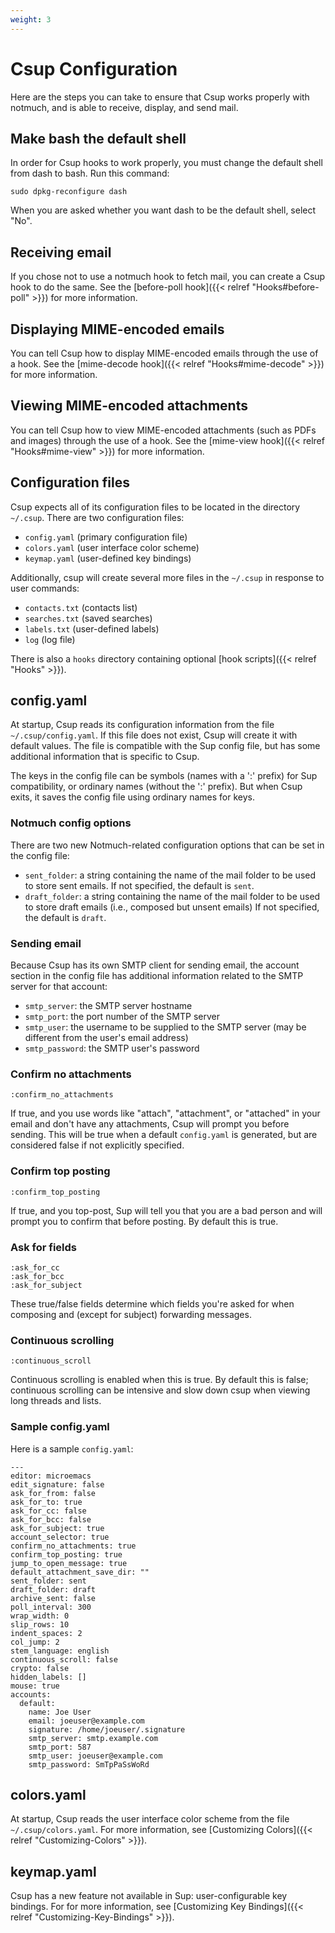 ```yaml
---
weight: 3
---
```


# Csup Configuration

Here are the steps you can take to ensure that Csup works properly with
notmuch, and is able to receive, display, and send mail.

## Make bash the default shell

In order for Csup hooks to work properly, you must change the default shell
from dash to bash.  Run this command:

    sudo dpkg-reconfigure dash

When you are asked whether you want dash to be the default shell, select "No".

## Receiving email

If you chose not to use a notmuch hook to fetch mail, you can
create a Csup hook to do the same.
See the [before-poll hook]({{< relref "Hooks#before-poll" >}})
for more information.

## Displaying MIME-encoded emails

You can tell Csup how to display MIME-encoded emails through the use of a hook.
See the [mime-decode hook]({{< relref "Hooks#mime-decode" >}})
for more information.

## Viewing MIME-encoded attachments

You can tell Csup how to view MIME-encoded attachments (such as PDFs
and images) through the use of a hook.
See the [mime-view hook]({{< relref "Hooks#mime-view" >}})
for more information.

## Configuration files

Csup expects all of its configuration files to be located in the directory `~/.csup`.
There are two configuration files:

* `config.yaml` (primary configuration file)
* `colors.yaml`  (user interface color scheme)
* `keymap.yaml` (user-defined key bindings)

Additionally, csup will create several more files in the `~/.csup` in
response to user commands:

* `contacts.txt` (contacts list)
* `searches.txt` (saved searches)
* `labels.txt` (user-defined labels)
* `log` (log file)

There is also a `hooks` directory containing optional [hook scripts]({{< relref "Hooks" >}}).

## config.yaml

At startup, Csup reads its configuration information from the file
`~/.csup/config.yaml`.  If this file does not exist, Csup will
create it with default values.  The file is compatible with the Sup
config file, but has some additional information that is
specific to Csup.

The keys in the config file can be symbols (names with a ':' prefix) for Sup compatibility,
or ordinary names (without the ':' prefix).  But when Csup exits,
it saves the config file using ordinary names for keys.

### Notmuch config options

There are two new Notmuch-related configuration options that can
be set in the config file:

* `sent_folder`: a string containing the name of the mail folder to be used to store sent emails.
  If not specified, the default is `sent`.
* `draft_folder`: a string containing the name of the mail folder to be used to store draft emails (i.e., composed but unsent emails)
  If not specified, the default is `draft`.

### Sending email

Because Csup has its own SMTP client for sending email, the
account section in the config file has additional information related
to the SMTP server for that account:

* `smtp_server`: the SMTP server hostname
* `smtp_port`: the port number of the SMTP server
* `smtp_user`: the username to be supplied to the SMTP server (may be different from the
user's email address)
* `smtp_password`: the SMTP user's password

### Confirm no attachments

    :confirm_no_attachments

If true, and you use words like "attach", "attachment", or
"attached" in your email and don't have any attachments, Csup will
prompt you before sending. This will be true when a default 
`config.yaml` is generated, but are considered false if not 
explicitly specified. 

### Confirm top posting

    :confirm_top_posting

If true, and you top-post, Sup will tell you that you are a bad
person and will prompt you to confirm that before posting.
By default this is true.

### Ask for fields

    :ask_for_cc
    :ask_for_bcc
    :ask_for_subject

These true/false fields determine which fields you're asked for when composing and
(except for subject) forwarding messages.

### Continuous scrolling

    :continuous_scroll

Continuous scrolling is enabled when this is true. 
By default this is false; continuous scrolling can be 
intensive and slow down csup when viewing long threads and lists.

### Sample config.yaml

Here is a sample `config.yaml`:

```
---
editor: microemacs
edit_signature: false
ask_for_from: false
ask_for_to: true
ask_for_cc: false
ask_for_bcc: false
ask_for_subject: true
account_selector: true
confirm_no_attachments: true
confirm_top_posting: true
jump_to_open_message: true
default_attachment_save_dir: ""
sent_folder: sent
draft_folder: draft
archive_sent: false
poll_interval: 300
wrap_width: 0
slip_rows: 10
indent_spaces: 2
col_jump: 2
stem_language: english
continuous_scroll: false
crypto: false
hidden_labels: []
mouse: true
accounts:
  default:
    name: Joe User
    email: joeuser@example.com
    signature: /home/joeuser/.signature
    smtp_server: smtp.example.com
    smtp_port: 587
    smtp_user: joeuser@example.com
    smtp_password: SmTpPaSsWoRd
```

## colors.yaml

At startup, Csup reads the user interface color scheme from the file
`~/.csup/colors.yaml`.  For more information, see
[Customizing Colors]({{< relref "Customizing-Colors" >}}).

## keymap.yaml

Csup has a new feature not available in Sup: user-configurable
key bindings.  For for more information, see
[Customizing Key Bindings]({{< relref "Customizing-Key-Bindings" >}}).
